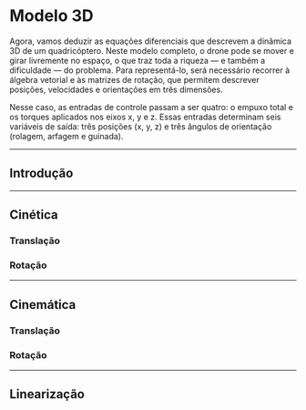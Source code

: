 # Modelo 3D

Agora, vamos deduzir as equações diferenciais que descrevem a dinâmica 3D de um quadricóptero. Neste modelo completo, o drone pode se mover e girar livremente no espaço, o que traz toda a riqueza — e também a dificuldade — do problema. Para representá-lo, será necessário recorrer à álgebra vetorial e às matrizes de rotação, que permitem descrever posições, velocidades e orientações em três dimensões.

Nesse caso, as entradas de controle passam a ser quatro: o empuxo total e os torques aplicados nos eixos x, y e z. Essas entradas determinam seis variáveis de saída: três posições (x, y, z) e três ângulos de orientação (rolagem, arfagem e guinada).

---

## Introdução

---

## Cinética

### Translação

### Rotação

---

## Cinemática

### Translação

### Rotação

---

## Linearização
